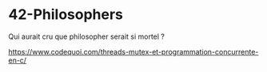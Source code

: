 # 42-Philosophers
Qui aurait cru que philosopher serait si mortel ?

https://www.codequoi.com/threads-mutex-et-programmation-concurrente-en-c/
